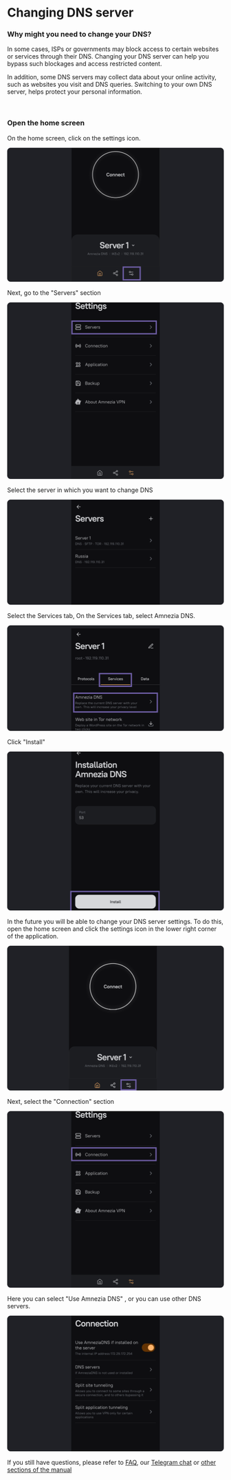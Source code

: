 # Changing DNS server

### Why might you need to change your DNS?

In some cases, ISPs or governments may block access to certain websites or services through their DNS.
Changing your DNS server can help you bypass such blockages and access restricted content.

In addition, some DNS servers may collect data about your online activity, such as websites you visit and
DNS queries. Switching to your own DNS server, helps protect your personal information.


&nbsp;

### Open the home screen  

On the home screen, click on the settings icon.

![](https://raw.githubusercontent.com/amnezia-vpn/amnezia.org-content/master/docs/en/instructions/06_change-dns/img/cd_en_1.png)

Next, go to the "Servers" section 

![](https://raw.githubusercontent.com/amnezia-vpn/amnezia.org-content/master/docs/en/instructions/06_change-dns/img/cd_en_2.png)

Select the server in which you want to change DNS

![](https://raw.githubusercontent.com/amnezia-vpn/amnezia.org-content/master/docs/en/instructions/06_change-dns/img/cd_en_3.png)

Select the Services tab, 
On the Services tab, select Amnezia DNS.

![](https://raw.githubusercontent.com/amnezia-vpn/amnezia.org-content/master/docs/en/instructions/06_change-dns/img/cd_en_4.png)

Click "Install" 

![](https://raw.githubusercontent.com/amnezia-vpn/amnezia.org-content/master/docs/en/instructions/06_change-dns/img/cd_en_5.png)

In the future you will be able to change your DNS server settings.
To do this, open the home screen and click the settings icon in the lower right corner of the application.

![](https://raw.githubusercontent.com/amnezia-vpn/amnezia.org-content/master/docs/en/instructions/06_change-dns/img/cd_en_6.png)

Next, select the "Connection" section

![](https://raw.githubusercontent.com/amnezia-vpn/amnezia.org-content/master/docs/en/instructions/06_change-dns/img/cd_en_7.png)

Here you can select "Use Amnezia DNS" , or you can use other DNS servers.

![](https://raw.githubusercontent.com/amnezia-vpn/amnezia.org-content/master/docs/en/instructions/06_change-dns/img/cd_en_8.png)


If you still have questions, please refer to [FAQ], our [Telegram chat] or [other sections of the manual]


[amnezia-site-ext-link]: https://amnezia-web-nx1r.vercel.app
[FAQ]: /faq
[Telegram chat]: https://t.me/amnezia_vpn_en
[other sections of the manual]: ../instructions






